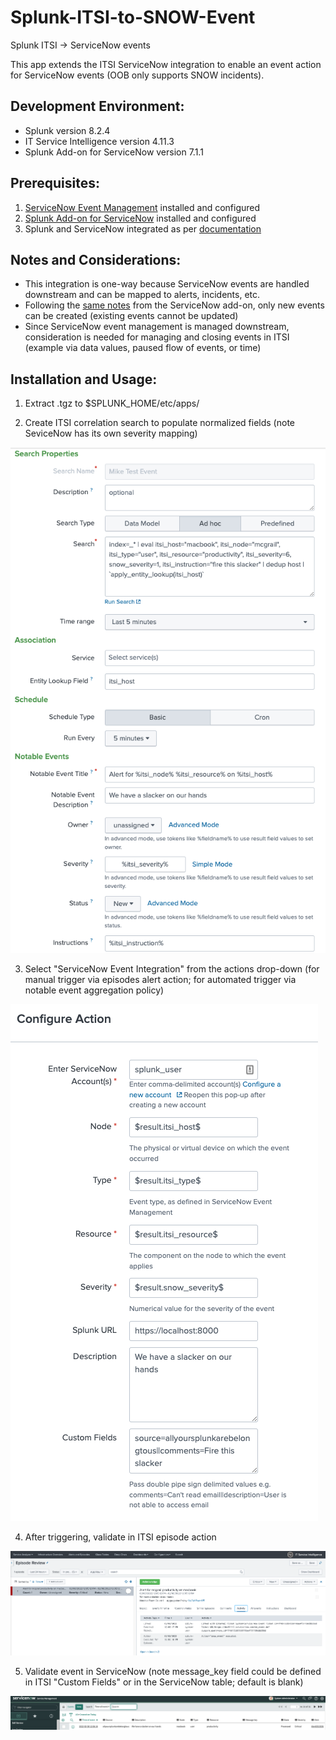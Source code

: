# Splunk-ITSI-to-SNOW-Event
Splunk ITSI -> ServiceNow events

This app extends the ITSI ServiceNow integration to enable an event action for ServiceNow events (OOB only supports SNOW incidents).  

## Development Environment:
- Splunk version 8.2.4
- IT Service Intelligence version 4.11.3
- Splunk Add-on for ServiceNow version 7.1.1

## Prerequisites:
1. [ServiceNow Event Management](https://docs.servicenow.com/bundle/paris-it-operations-management/page/product/event-management/task/t_EMActivatePlugin.html) installed and configured
2. [Splunk Add-on for ServiceNow](https://splunkbase.splunk.com/app/1928/) installed and configured
3. Splunk and ServiceNow integrated as per [documentation](https://docs.splunk.com/Documentation/AddOns/released/ServiceNow/ConfigureServiceNowtointegratewithSplunkEnterprise)

## Notes and Considerations:
- This integration is one-way because ServiceNow events are handled downstream and can be mapped to alerts, incidents, etc.
- Following the [same notes](https://docs.splunk.com/Documentation/AddOns/released/ServiceNow/Commandsandscripts#Supported_arguments_for_events) from the ServiceNow add-on, only new events can be created (existing events cannot be updated)
- Since ServiceNow event management is managed downstream, consideration is needed for managing and closing events in ITSI (example via data values, paused flow of events, or time)

## Installation and Usage:
1. Extract .tgz to $SPLUNK_HOME/etc/apps/

2. Create ITSI correlation search to populate normalized fields (note SeviceNow has its own severity mapping)
<img src="media/itsi_correlation_search.png"/>

3. Select "ServiceNow Event Integration" from the actions drop-down (for manual trigger via episodes alert action; for automated trigger via notable event aggregation policy)
<img src="media/itsi_action.png"/>

4. After triggering, validate in ITSI episode action
<img src="media/itsi_event.png"/>

5. Validate event in ServiceNow (note message_key field could be defined in ITSI "Custom Fields" or in the ServiceNow table; default is blank)
<img src="media/snow_event.png"/>